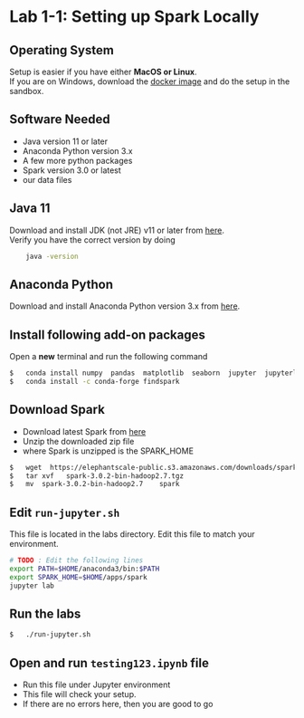 <link rel='stylesheet' href='../assets/css/main.css'/>

# Lab 1-1: Setting up Spark Locally

## Operating System

Setup is easier if you have either **MacOS or Linux**.  
If you are on Windows, download the [docker image](https://hub.docker.com/repository/docker/elephantscale/es-training) and do the setup in the sandbox.

## Software Needed

- Java version 11 or later
- Anaconda Python version 3.x
- A few more python packages
- Spark version 3.0 or latest
- our data files

## Java 11

Download and install JDK (not JRE) v11 or later from [here](https://www.oracle.com/java/technologies/javase-jdk11-downloads.html).  
Verify you have the correct version by doing

```bash
    java -version
```

## Anaconda Python

Download and install Anaconda Python version 3.x from [here](https://www.anaconda.com/download/).

## Install following add-on packages

Open a **new** terminal and run the following command

```bash
$   conda install numpy  pandas  matplotlib  seaborn  jupyter  jupyterlab
$   conda install -c conda-forge findspark
```

## Download Spark

- Download latest Spark from [here](https://spark.apache.org/downloads.html)
- Unzip the downloaded zip file
- where Spark is unzipped is the SPARK_HOME

```bash
$   wget  https://elephantscale-public.s3.amazonaws.com/downloads/spark-3.0.2-bin-hadoop2.7.tgz
$   tar xvf   spark-3.0.2-bin-hadoop2.7.tgz
$   mv  spark-3.0.2-bin-hadoop2.7    spark
```

## Edit  `run-jupyter.sh`

This file is located in the labs directory. 
Edit this file to match your environment.

```bash
# TODO : Edit the following lines   
export PATH=$HOME/anaconda3/bin:$PATH   
export SPARK_HOME=$HOME/apps/spark   
jupyter lab   
```

## Run the labs

```bash
$   ./run-jupyter.sh
```

## Open and run `testing123.ipynb` file

- Run this file under Jupyter environment
- This file will check your setup.  
- If there are no errors here, then you are good to go
